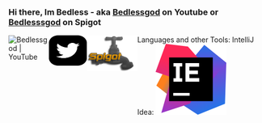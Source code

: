 ### Hi there, Im Bedless - aka [Bedlessgod][youtube] on Youtube or [Bedlesssgod][spigot] on Spigot
<!DOCTYPE HTML>
<html>
<head>
</head>
<body>
<div class="images">
<a href="https://www.youtube.com/channel/UCf4GeEdUXZQsGjN5XBgdm-Q">
 <img align="left" alt="Bedlessgod | YouTube" width="80px" height="100px" src="https://cdn.jsdelivr.net/npm/simple-icons@v3/icons/youtube.svg" />
</a>


<a href="https://twitter.com/Bedlesssgod">
 <img align="left" alt="twitter.com" src="./twitter.svg" width="75" height="60">
</a>

<a href="https://www.spigotmc.org/resources/authors/bedlesssgod.1144926/">
<img align="left" alt="spigot.com" width="100" src="./spigot.png" />
</a>
</div>

<a>
Languages and other Tools:
IntelliJ Idea:
</a>

<d href="https://www.jetbrains.com/">
<img align="" alt="jetbrains.com" src="./idea.svg" />
</d>
</body>
</html>

[youtube]: https://www.youtube.com/channel/UCf4GeEdUXZQsGjN5XBgdm-Q
[spigot]: https://www.spigotmc.org/resources/authors/bedlesssgod.1144926/
[Download]: https://www.jetbrains.com/